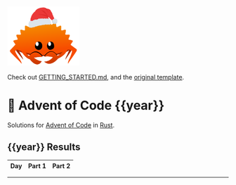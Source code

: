 <img src="./.assets/christmas_ferris.png" width="164">

Check out [GETTING_STARTED.md](https://github.com/Squirreljetpack/aoc_template/blob/main/GETTING_STARTED.md), and the [original template](https://github.com/fspoettel/advent-of-code-rust).

# 🎄 Advent of Code {{year}}

Solutions for [Advent of Code](https://adventofcode.com/) in [Rust](https://www.rust-lang.org/).

<!--- advent_readme_stars table --->
## {{year}} Results

| Day | Part 1 | Part 2 |
| :---: | :---: | :---: |
<!--- advent_readme_stars table --->

<!--- benchmarking table --->

---
